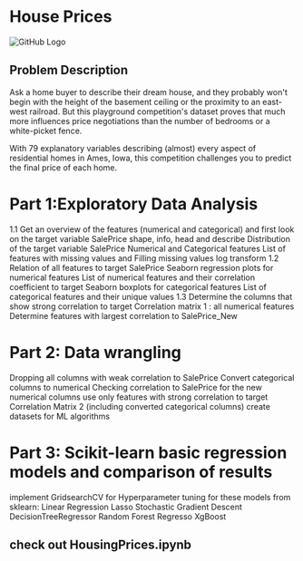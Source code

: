 # House Prices
![GitHub Logo](/images/housesbanner.png)
## Problem Description
Ask a home buyer to describe their dream house, and they probably won't begin with the height of the basement ceiling or the proximity to an east-west railroad. But this playground competition's dataset proves that much more influences price negotiations than the number of bedrooms or a white-picket fence.

With 79 explanatory variables describing (almost) every aspect of residential homes in Ames, Iowa, this competition challenges you to predict the final price of each home.


# Part 1:Exploratory Data Analysis
1.1 Get an overview of the features (numerical and categorical) and first look on the target variable SalePrice
shape, info, head and describe
Distribution of the target variable SalePrice
Numerical and Categorical features
List of features with missing values and Filling missing values
log transform
1.2 Relation of all features to target SalePrice
Seaborn regression plots for numerical features
List of numerical features and their correlation coefficient to target
Seaborn boxplots for categorical features
List of categorical features and their unique values
1.3 Determine the columns that show strong correlation to target
Correlation matrix 1 : all numerical features
Determine features with largest correlation to SalePrice_New

# Part 2: Data wrangling
Dropping all columns with weak correlation to SalePrice
Convert categorical columns to numerical
Checking correlation to SalePrice for the new numerical columns
use only features with strong correlation to target
Correlation Matrix 2 (including converted categorical columns)
create datasets for ML algorithms

# Part 3: Scikit-learn basic regression models and comparison of results
implement GridsearchCV for Hyperparameter tuning
for these models from sklearn:
Linear Regression
Lasso
Stochastic Gradient Descent
DecisionTreeRegressor
Random Forest Regresso
XgBoost


## check out HousingPrices.ipynb 